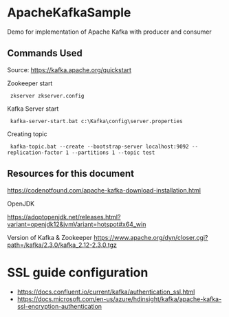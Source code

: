 # ApacheKafkaSample
Demo for implementation of Apache Kafka with producer and consumer

## Commands Used
Source: https://kafka.apache.org/quickstart

Zookeeper start

``` zkserver zkserver.config```

Kafka Server start

``` kafka-server-start.bat c:\Kafka\config\server.properties```

Creating topic

``` kafka-topic.bat --create --bootstrap-server localhost:9092 --replication-factor 1 --partitions 1 --topic test```
 

## Resources for this document

https://codenotfound.com/apache-kafka-download-installation.html

OpenJDK

https://adoptopenjdk.net/releases.html?variant=openjdk12&jvmVariant=hotspot#x64_win


Version of Kafka & Zookeeper 
https://www.apache.org/dyn/closer.cgi?path=/kafka/2.3.0/kafka_2.12-2.3.0.tgz


# SSL guide configuration

- https://docs.confluent.io/current/kafka/authentication_ssl.html
- https://docs.microsoft.com/en-us/azure/hdinsight/kafka/apache-kafka-ssl-encryption-authentication


